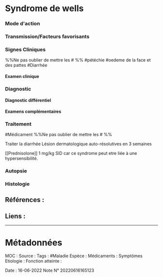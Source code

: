 # Syndrome de wells
### Mode d'action
### Transmission/Facteurs favorisants
### Signes Cliniques
%%Ne pas oublier de mettre les # %%
#pétéchie
#oedeme de la face et des pattes
#Diarrhée 
#### Examen clinique
### Diagnostic
#### Diagnostic différentiel
#### Examens complémentaires
### Traitement
#Médicament 
%%Ne pas oublier de mettre les # %% 

Traiter la diarrhée
Lésion dermatologique auto-résolutives en 3 semaines

[[Prednisolone]] 1 mg/kg SID car ce syndrome peut etre liée à une hypersensibilité.

### Autopsie
### Histologie

## Références :
>
 

## Liens :



***

# Métadonnées
MOC :
Source :
Tags : #Maladie 
	Espèce :
	Médicaments :
	Symptômes
	Etiologie :
	Fonction atteinte :
	
Date : 16-06-2022
Note N° 20220616165123